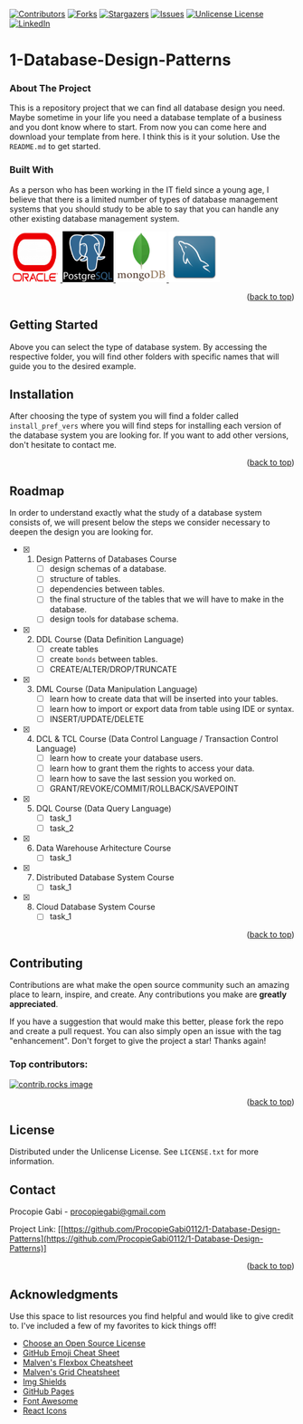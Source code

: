 [![Contributors][contributors-shield]][contributors-url]
[![Forks][forks-shield]][forks-url]
[![Stargazers][stars-shield]][stars-url]
[![Issues][issues-shield]][issues-url]
[![Unlicense License][license-shield]][license-url]
[![LinkedIn][linkedin-shield]][linkedin-url]

<a id="readme-top"></a>

# 1-Database-Design-Patterns

<!-- ABOUT THE PROJECT -->
### About The Project

This is a repository project that we can find all database design you need. Maybe sometime in your life you need a database template of a business and you dont know where to start. From now you can come here and download your template from here. I think this is it your solution. Use the `README.md` to get started.

### Built With
As a person who has been working in the IT field since a young age, I believe that there is a limited number of types of database management systems that you should study to be able to say that you can handle any other existing database management system.

<div align="left">
  <a href="https://github.com/ProcopieGabi0112/1-Database-Design-Patterns/">
    <img src="images/logo.png" alt="Logo" width="90" height="90">
  </a>
  
  <a href="https://github.com/ProcopieGabi0112/1-Database-Design-Patterns/">
    <img src="images/logo_1.png" alt="Logo" width="90" height="90">
  </a>
  <a href="https://github.com/ProcopieGabi0112/1-Database-Design-Patterns/">
    <img src="images/logo_2.png" alt="Logo" width="90" height="90">
  </a>
  </a>
  <a href="https://github.com/ProcopieGabi0112/1-Database-Design-Patterns/">
    <img src="images/logo_3.png" alt="Logo" width="90" height="90">
  </a>
</div>
<p align="right">(<a href="#readme-top">back to top</a>)</p>

<!-- GETTING STARTED -->
## Getting Started

Above you can select the type of database system. By accessing the respective folder, you will find other folders with specific names that will guide you to the desired example.

## Installation

After choosing the type of system you will find a folder called ``install_pref_vers`` where you will find steps for installing each version of the database system you are looking for.
If you want to add other versions, don't hesitate to contact me.
<p align="right">(<a href="#readme-top">back to top</a>)</p>


## Roadmap

In order to understand exactly what the study of a database system consists of, we will present below the steps we consider necessary to deepen the design you are looking for.

- [x] 1. Design Patterns of Databases Course
     - [ ] design schemas of a database.
     - [ ] structure of tables.
     - [ ] dependencies between tables.
     - [ ] the final structure of the tables that we will have to make in the database.
     - [ ] design tools for database schema.
- [x] 2. DDL Course (Data Definition Language)
     - [ ] create tables
     - [ ] create ``bonds`` between tables.
     - [ ] CREATE/ALTER/DROP/TRUNCATE
- [x] 3. DML Course (Data Manipulation Language)
     - [ ] learn how to create data that will be inserted into your tables.
     - [ ] learn how to import or export data from table using IDE or syntax.
     - [ ] INSERT/UPDATE/DELETE 
- [x] 4. DCL & TCL Course (Data Control Language / Transaction Control Language)
     - [ ] learn how to create your database users.
     - [ ] learn how to grant them the rights to access your data.
     - [ ] learn how to save the last session you worked on.
     - [ ] GRANT/REVOKE/COMMIT/ROLLBACK/SAVEPOINT
- [x] 5. DQL Course (Data Query Language)
     - [ ] task_1
     - [ ] task_2
- [x] 6. Data Warehouse Arhitecture Course
     - [ ] task_1
- [x] 7. Distributed Database System Course
     - [ ] task_1
- [x] 8. Cloud Database System Course
     - [ ] task_1

<p align="right">(<a href="#readme-top">back to top</a>)</p>

<!-- CONTRIBUTING -->
## Contributing

Contributions are what make the open source community such an amazing place to learn, inspire, and create. Any contributions you make are **greatly appreciated**.

If you have a suggestion that would make this better, please fork the repo and create a pull request. You can also simply open an issue with the tag "enhancement".
Don't forget to give the project a star! Thanks again!

### Top contributors:

<a href="https://github.com/ProcopieGabi0112/1-Database-Design-Patterns/graphs/contributors">
  <img src="https://contrib.rocks/image?repo=othneildrew/Best-README-Template" alt="contrib.rocks image" />
</a>

<p align="right">(<a href="#readme-top">back to top</a>)</p>

<!-- LICENSE -->
## License

Distributed under the Unlicense License. See `LICENSE.txt` for more information.

<!-- CONTACT -->
## Contact

Procopie Gabi - procopiegabi@gmail.com

Project Link: 
[[https://github.com/ProcopieGabi0112/1-Database-Design-Patterns](https://github.com/ProcopieGabi0112/1-Database-Design-Patterns)]

<p align="right">(<a href="#readme-top">back to top</a>)</p>

<!-- ACKNOWLEDGMENTS -->
## Acknowledgments

Use this space to list resources you find helpful and would like to give credit to. I've included a few of my favorites to kick things off!

* [Choose an Open Source License](https://choosealicense.com)
* [GitHub Emoji Cheat Sheet](https://www.webpagefx.com/tools/emoji-cheat-sheet)
* [Malven's Flexbox Cheatsheet](https://flexbox.malven.co/)
* [Malven's Grid Cheatsheet](https://grid.malven.co/)
* [Img Shields](https://shields.io)
* [GitHub Pages](https://pages.github.com)
* [Font Awesome](https://fontawesome.com)
* [React Icons](https://react-icons.github.io/react-icons/search)

<!-- MARKDOWN LINKS & IMAGES -->
<!-- https://www.markdownguide.org/basic-syntax/#reference-style-links -->
[contributors-shield]: https://img.shields.io/github/contributors/othneildrew/Best-README-Template.svg?style=for-the-badge
[contributors-url]: https://github.com/othneildrew/Best-README-Template/graphs/contributors
[forks-shield]: https://img.shields.io/github/forks/othneildrew/Best-README-Template.svg?style=for-the-badge
[forks-url]: https://github.com/othneildrew/Best-README-Template/network/members
[stars-shield]: https://img.shields.io/github/stars/othneildrew/Best-README-Template.svg?style=for-the-badge
[stars-url]: https://github.com/othneildrew/Best-README-Template/stargazers
[issues-shield]: https://img.shields.io/github/issues/othneildrew/Best-README-Template.svg?style=for-the-badge
[issues-url]: https://github.com/othneildrew/Best-README-Template/issues
[license-shield]: https://img.shields.io/github/license/othneildrew/Best-README-Template.svg?style=for-the-badge
[license-url]: https://github.com/othneildrew/Best-README-Template/blob/master/LICENSE.txt
[linkedin-shield]: https://img.shields.io/badge/-LinkedIn-black.svg?style=for-the-badge&logo=linkedin&colorB=555
[linkedin-url]: https://linkedin.com/in/othneildrew
[product-screenshot]: images/screenshot.png
[React.js]: https://img.shields.io/badge/React-20232A?style=for-the-badge&logo=react&logoColor=61DAFB
[React-url]: https://reactjs.org/
[Vue.js]: https://img.shields.io/badge/Vue.js-35495E?style=for-the-badge&logo=vuedotjs&logoColor=4FC08D
[Vue-url]: https://vuejs.org/
[Angular.io]: https://img.shields.io/badge/Angular-DD0031?style=for-the-badge&logo=angular&logoColor=white
[Angular-url]: https://angular.io/
[Svelte.dev]: https://img.shields.io/badge/Svelte-4A4A55?style=for-the-badge&logo=svelte&logoColor=FF3E00
[Svelte-url]: https://svelte.dev/
[Laravel.com]: https://img.shields.io/badge/Laravel-FF2D20?style=for-the-badge&logo=laravel&logoColor=white
[Laravel-url]: https://laravel.com
[Bootstrap.com]: https://img.shields.io/badge/Bootstrap-563D7C?style=for-the-badge&logo=bootstrap&logoColor=white
[Bootstrap-url]: https://getbootstrap.com
[JQuery.com]: https://img.shields.io/badge/jQuery-0769AD?style=for-the-badge&logo=jquery&logoColor=white
[JQuery-url]: https://jquery.com 
